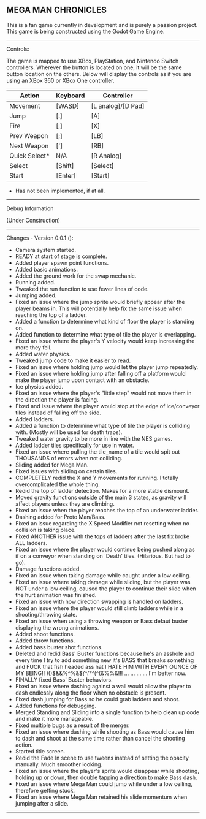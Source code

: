 MEGA MAN CHRONICLES
--

This is a fan game currently in development and is purely a
passion project. This game is being constructed using the
Godot Game Engine.

-----------------------------------------------------------

Controls:

The game is mapped to use XBox, PlayStation, and Nintendo
Switch controllers. Wherever the button is located on one,
it will be the same button location on the others. Below
will display the controls as if you are using an XBox 360
or XBox One controller.

Action | Keyboard | Controller
-------|----------|-----------
Movement | [WASD] | [L analog]/[D Pad]
Jump | [.] | [A]
Fire | [,] | [X]
Prev Weapon | [;] | [LB]
Next Weapon | ['] | [RB]
Quick Select* | N/A | [R Analog]
Select | [Shift] | [Select]
Start | [Enter] | [Start]

* Has not been implemented, if at all.


-----------------------------------------------------------

Debug Information

(Under Construction)

-----------------------------------------------------------

Changes - Version 0.0.1 ():

-	Camera system started.
-	READY at start of stage is complete.
-	Added player spawn point functions.
-	Added basic animations.
-	Added the ground work for the swap mechanic.
-	Running added.
-	Tweaked the run function to use fewer lines of
	code.
-	Jumping added.
-	Fixed an issue where the jump sprite would briefly
	appear after the player beams in. This will
	potentially help fix the same issue when reaching
	the top of a ladder.
-	Added a function to determine what kind of floor
	the player is standing on.
-	Added function to determine what type of tile the
	player is overlapping.
-	Fixed an issue where the player's Y velocity would
	keep increasing the more they fell.
-	Added water physics.
-	Tweaked jump code to make it easier to read.
-	Fixed an issue where holding jump would let the
	player jump repeatedly.
-	Fixed an issue where holding jump after falling off
	a platform would make the player jump upon contact
	with an obstacle.
-	Ice physics added.
-	Fixed an issue where the player's "little step"
	would not move them in the direction the player
	is facing.
-	Fixed and issue where the player would stop at the
	edge of ice/conveyor tiles instead of falling off
	the side.
-	Added ladders.
-	Added a function to determine what type of tile the
	player is colliding with. (Mostly will be used for
	death traps).
-	Tweaked water gravity to be more in line with the
	NES games.
-	Added ladder tiles specifically for use in water.
-	Fixed an issue where pulling the tile_name of a
	tile would spit out THOUSANDS of errors when not
	colliding.
-	Sliding added for Mega Man.
-	Fixed issues with sliding on certain tiles.
-	COMPLETELY redid the X and Y movements for running.
	I totally overcomplicated the whole thing.
-	Redid the top of ladder detection. Makes for a more
	stable dismount.
-	Moved gravity functions outside of the main 3
	states, as gravity will affect players unless they
	are climbing.
-	Fixed an issue when the player reaches the top of
	an underwater ladder.
-	Dashing added for Proto Man/Bass.
-	Fixed an issue regarding the X Speed Modifier not
	resetting when no collision is taking place.
-	Fixed ANOTHER issue with the tops of ladders after
	the last fix broke ALL ladders.
-	Fixed an issue where the player would continue
	being pushed along as if on a conveyor when
	standing on 'Death' tiles. (Hilarious. But had to
	go).
-	Damage functions added.
-	Fixed an issue when taking damage while caught
	under a low ceiling.
-	Fixed an issue where taking damage while sliding,
	but the player was NOT under a low ceiling, caused
	the player to continue their slide when the hurt
	animation was finished.
-	Fixed an issue with how direction swapping is
	handled on ladders.
-	Fixed an issue where the player would still climb
	ladders while in a shooting/throwing state.
-	Fixed an issue when using a throwing weapon or Bass
	defaut buster displaying the wrong animations.
-	Added shoot functions.
-	Added throw functions.
-	Added bass buster shot functions.
-	Deleted and redid Bass' Buster functions because
	he's an asshole and every time I try to add
	something new it's BASS that breaks something and
	FUCK that fish headed ass hat I HATE HIM WITH EVERY
	OUNCE OF MY BEING!! )()$&&%^%&$*(^$(*$^*(^(&%%&!!!
	...
	...
	...
	...
	I'm better now.
-	FINALLY fixed Bass' Buster behaviors.
-	Fixed an issue where dashing against a wall would
	allow the player to dash endlessly along the floor
	when no obstacle is present.
-	Fixed dash jumping for Bass so he could grab
	ladders and shoot.
-	Added functions for debugging.
-	Merged Standing and Sliding into a single function
	to help clean up code and make it more manageable.
-	Fixed multiple bugs as a result of the merger.
-	Fixed an issue where dashing while shooting as Bass
	would cause him to dash and shoot at the same time
	rather than cancel the shooting action.
-	Started title screen.
-	Redid the Fade In scene to use tweens instead of
	setting the opacity manually. Much smoother
	looking.
-	Fixed an issue where the player's sprite would
	disappear while shooting, holding up or down, then
	double tapping a direction to make Bass dash.
-	Fixed an issue where Mega Man could jump while
	under a low ceiling, therefore getting stuck.
-	Fixed an issue where Mega Man retained his slide
	momentum when jumping after a slide.
-----------------------------------------------------------
